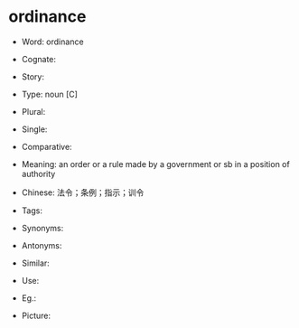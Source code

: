 # ordinance

- Word: ordinance
- Cognate: 
- Story: 

- Type: noun [C]
- Plural: 
- Single: 
- Comparative: 
- Meaning: an order or a rule made by a government or sb in a position of authority
- Chinese: 法令；条例；指示；训令
- Tags: 
- Synonyms: 
- Antonyms: 
- Similar: 
- Use: 
- Eg.: 
- Picture: 

